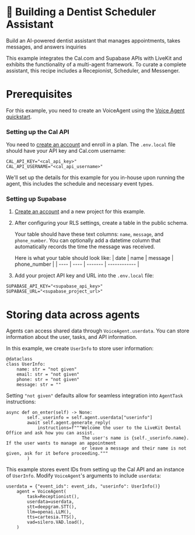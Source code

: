 # :tooth: Building a Dentist Scheduler Assistant
Build an AI-powered dentist assistant that manages appointments, takes messages, and answers inquiries

This example integrates the Cal.com and Supabase APIs with LiveKit and exhibits the functionality of a multi-agent framework. To curate a complete assistant, this recipe includes a Recepionist, Scheduler, and Messenger.

# Prerequisites
For this example, you need to create an VoiceAgent using the [Voice Agent quickstart](https://docs.livekit.io/agents/quickstarts/voice-agent/).

### Setting up the Cal API
You need to [create an account](https://app.cal.com/signup) and enroll in a plan. The `.env.local` file should have your API key and Cal.com username:
```
CAL_API_KEY="<cal_api_key>"
CAL_API_USERNAME="<cal_api_username>"
```

We'll set up the details for this example for you in-house upon running the agent, this includes the schedule and necessary event types.

### Setting up Supabase
1. [Create an account](https://supabase.com/dashboard/sign-up) and a new project for this example. 
2. After configuring your RLS settings, create a table in the public schema. 

    Your table should have these text columns: `name`, `message`, and `phone_number`. You can optionally add a datetime column that     automatically records the time the message was received.
  
    Here is what your table should look like:
    | date | name | message | phone_number |
    | ---- | ---- | ------- | ------------ |
  

3. Add your project API key and URL into the `.env.local` file:
```
SUPABASE_API_KEY="<supabase_api_key>"
SUPABASE_URL="<supabase_project_url>"
```

# Storing data across agents
Agents can access shared data through `VoiceAgent.userdata`. You can store information about the user, tasks, and API information. 

In this example, we create `UserInfo` to store user information:
```
@dataclass
class UserInfo:
    name: str = "not given"
    email: str = "not given"
    phone: str = "not given"
    message: str = ""
```

Setting `"not given"` defaults allow for seamless integration into `AgentTask` instructions: 
```
async def on_enter(self) -> None:
        self._userinfo = self.agent.userdata["userinfo"]
        await self.agent.generate_reply(
            instructions=f"""Welcome the user to the LiveKit Dental Office and ask how you can assist.
                             The user's name is {self._userinfo.name}. If the user wants to manage an appointment
                             or leave a message and their name is not given, ask for it before proceeding."""
        )
```

This example stores event IDs from setting up the Cal API and an instance of `UserInfo`. Modify `VoiceAgent`'s arguments to include `userdata`:
```
userdata = {"event_ids": event_ids, "userinfo": UserInfo()}
    agent = VoiceAgent(
        task=Receptionist(),
        userdata=userdata,
        stt=deepgram.STT(),
        llm=openai.LLM(),
        tts=cartesia.TTS(),
        vad=silero.VAD.load(),
    )
```


